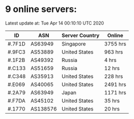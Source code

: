 # 9 online servers:

Latest update at: Tue Apr 14 00:10:10 UTC 2020

| ID | ASN | Server Country | Online |
| -- | --- | -------------- | ------ |
| #.7F1D | AS63949 | Singapore | 3755 hrs |
| #.9FC3 | AS53889 | United States | 963 hrs |
| #.1F2B | AS49392 | Russia | 4 hrs |
| #.C133 | AS51659 | Russia | 12 hrs |
| #.C348 | AS35913 | United States | 228 hrs |
| #.E069 | AS40065 | United States | 2491 hrs |
| #.2A79 | AS63949 | Japan | 1171 hrs |
| #.F7DA | AS45102 | United States | 35 hrs |
| #.1770 | AS138576 | United States | 20 hrs |

